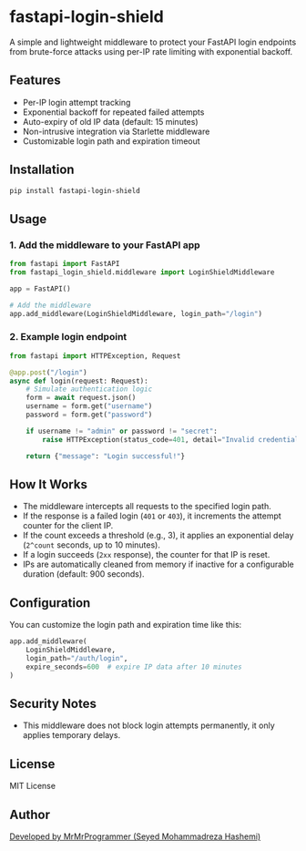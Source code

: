 # fastapi-login-shield

A simple and lightweight middleware to protect your FastAPI login endpoints from brute-force attacks using per-IP rate limiting with exponential backoff.

## Features

- Per-IP login attempt tracking
- Exponential backoff for repeated failed attempts
- Auto-expiry of old IP data (default: 15 minutes)
- Non-intrusive integration via Starlette middleware
- Customizable login path and expiration timeout

## Installation

```bash
pip install fastapi-login-shield
```

## Usage

### 1. Add the middleware to your FastAPI app

```python
from fastapi import FastAPI
from fastapi_login_shield.middleware import LoginShieldMiddleware

app = FastAPI()

# Add the middleware
app.add_middleware(LoginShieldMiddleware, login_path="/login")
```

### 2. Example login endpoint

```python
from fastapi import HTTPException, Request

@app.post("/login")
async def login(request: Request):
    # Simulate authentication logic
    form = await request.json()
    username = form.get("username")
    password = form.get("password")

    if username != "admin" or password != "secret":
        raise HTTPException(status_code=401, detail="Invalid credentials")

    return {"message": "Login successful!"}
```

## How It Works

- The middleware intercepts all requests to the specified login path.
- If the response is a failed login (`401` or `403`), it increments the attempt counter for the client IP.
- If the count exceeds a threshold (e.g., 3), it applies an exponential delay (`2^count` seconds, up to 10 minutes).
- If a login succeeds (`2xx` response), the counter for that IP is reset.
- IPs are automatically cleaned from memory if inactive for a configurable duration (default: 900 seconds).

## Configuration

You can customize the login path and expiration time like this:

```python
app.add_middleware(
    LoginShieldMiddleware,
    login_path="/auth/login",
    expire_seconds=600  # expire IP data after 10 minutes
)
```

## Security Notes

- This middleware does not block login attempts permanently, it only applies temporary delays.

## License

MIT License

## Author

[Developed by MrMrProgrammer (Seyed Mohammadreza Hashemi)](https://mrmrprogrammer.ir)
